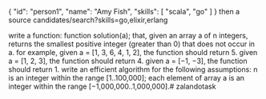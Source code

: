 { "id": "person1", "name": "Amy Fish", "skills": [ "scala", "go" ] } then a source candidates/search?skills=go,elixir,erlang

write a function: function solution(a); that, given an array a of n integers, returns the smallest positive integer (greater than 0) that does not occur in a. for example, given a = [1, 3, 6, 4, 1, 2], the function should return 5. given a = [1, 2, 3], the function should return 4. given a = [−1, −3], the function should return 1. write an efficient algorithm for the following assumptions: n is an integer within the range [1..100,000]; each element of array a is an integer within the range [−1,000,000..1,000,000].# zalandotask
